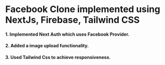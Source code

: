 # Facebook Clone implemented using NextJs, Firebase, Tailwind CSS

####   1. Implemented Next Auth which uses Facebook Provider.
####   2. Added a image upload functionality.
####   3. Used Tailwind Css to achieve responsiveness.

